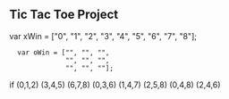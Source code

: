 ## Tic Tac Toe Project

var xWin = ["0", "1", "2",
            "3", "4", "5",
            "6", "7", "8"];

      var oWin = ["", "", "",
                  "", "", "",
                  "", "", ""];


if (0,1,2) (3,4,5) (6,7,8) (0,3,6) (1,4,7) (2,5,8) (0,4,8) (2,4,6)
